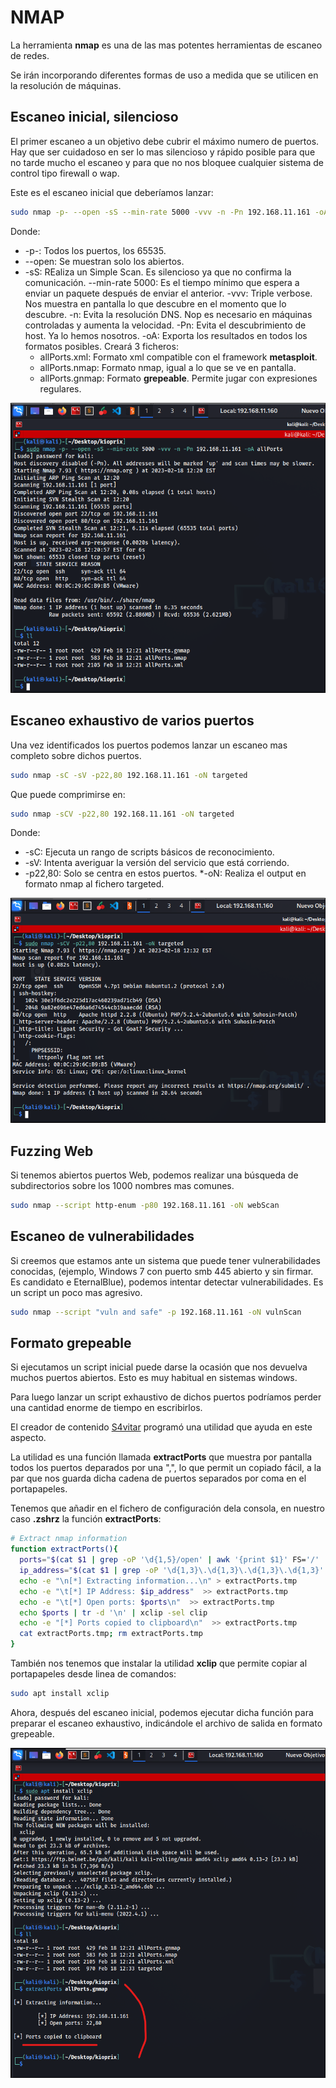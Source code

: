 # NMAP

La herramienta **nmap** es una de las mas potentes herramientas de escaneo de redes.

Se irán incorporando diferentes formas de uso a medida que se utilicen en la resolución de máquinas.

## Escaneo inicial, silencioso

El primer escaneo a un objetivo debe cubrir el máximo numero de puertos. Hay que ser cuidadoso en ser lo mas silencioso y rápido posible para que no tarde mucho el escaneo y para que no nos bloquee cualquier sistema de control tipo firewall o wap.

Este es el escaneo inicial que deberíamos lanzar:

```bash 
sudo nmap -p- --open -sS --min-rate 5000 -vvv -n -Pn 192.168.11.161 -oA allPorts
```
Donde:

* -p-: Todos los puertos, los 65535.
* --open: Se muestran solo los abiertos.
* -sS: REaliza un Simple Scan. Es silencioso ya que no confirma la comunicación.
--min-rate 5000: Es el tiempo mínimo que espera a enviar un paquete después de enviar el anterior.
-vvv: Triple verbose. Nos muestra en pantalla lo que descubre en el momento que lo descubre.
-n: Evita la resolución DNS. Nop es necesario en máquinas controladas y aumenta la velocidad.
-Pn: Evita el descubrimiento de host. Ya lo hemos nosotros.
-oA: Exporta los resultados en todos los formatos posibles. Creará 3 ficheros:
    * allPorts.xml: Formato xml compatible con el framework **metasploit**.
    * allPorts.nmap: Formato nmap, igual a lo que se ve en pantalla.
    * allPorts.gnmap: Formato **grepeable**. Permite jugar con expresiones regulares.


![](/.gitbook/assets/nmap01.png)

## Escaneo exhaustivo de varios puertos

Una vez identificados los puertos podemos lanzar un escaneo mas completo sobre dichos puertos.

```bash
sudo nmap -sC -sV -p22,80 192.168.11.161 -oN targeted
```

Que puede comprimirse en:

```bash
sudo nmap -sCV -p22,80 192.168.11.161 -oN targeted
```

Donde:

* -sC: Ejecuta un rango de scripts básicos de reconocimiento. 
* -sV: Intenta averiguar la versión del servicio que está corriendo.
* -p22,80: Solo se centra en estos puertos.
*-oN: Realiza el output en formato nmap al fichero targeted.

![](/.gitbook/assets/nmap02.png)

## Fuzzing Web

Si tenemos abiertos puertos Web, podemos realizar una búsqueda de subdirectorios sobre los 1000 nombres mas comunes.

```bash
sudo nmap --script http-enum -p80 192.168.11.161 -oN webScan
```

## Escaneo de vulnerabilidades

Si creemos que estamos ante un sistema que puede tener vulnerabilidades conocidas, (ejemplo, Windows 7 con puerto smb 445 abierto y sin firmar. Es candidato e EternalBlue), podemos intentar detectar vulnerabilidades. Es un script un poco mas agresivo.

```bash
sudo nmap --script "vuln and safe" -p 192.168.11.161 -oN vulnScan
```

## Formato grepeable

Si ejecutamos un script inicial puede darse la ocasión que nos devuelva muchos puertos abiertos. Esto es muy habitual en sistemas windows.

Para luego lanzar un script exhaustivo de dichos puertos podríamos perder una cantidad enorme de tiempo en escribirlos.

El creador de contenido [S4vitar](https://s4vitar.github.io/) programó una utilidad que ayuda en este aspecto.

La utilidad es una función llamada **extractPorts** que muestra por pantalla todos los puertos deparados por una ",", lo que permit un copiado fácil, a la par que nos guarda dicha cadena de puertos separados por coma en el portapapeles.


Tenemos que añadir en el fichero de configuración dela consola, en nuestro caso **.zshrz** la función **extractPorts**:

```bash
# Extract nmap information
function extractPorts(){
  ports="$(cat $1 | grep -oP '\d{1,5}/open' | awk '{print $1}' FS='/' | xargs | tr ' ' ',')"
  ip_address="$(cat $1 | grep -oP '\d{1,3}\.\d{1,3}\.\d{1,3}\.\d{1,3}' | sort -u | head -n 1)"
  echo -e "\n[*] Extracting information...\n" > extractPorts.tmp
  echo -e "\t[*] IP Address: $ip_address"  >> extractPorts.tmp
  echo -e "\t[*] Open ports: $ports\n"  >> extractPorts.tmp
  echo $ports | tr -d '\n' | xclip -sel clip
  echo -e "[*] Ports copied to clipboard\n"  >> extractPorts.tmp
  cat extractPorts.tmp; rm extractPorts.tmp
}
```

También nos tenemos que instalar la utilidad **xclip** que permite copiar al portapapeles desde linea de comandos:

```bash
sudo apt install xclip
```

Ahora, después del escaneo inicial, podemos ejecutar dicha función para preparar el escaneo exhaustivo, indicándole el archivo de salida en formato grepeable.

![](/.gitbook/assets/nmap03.png)


